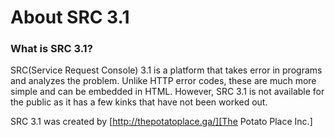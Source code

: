 # About SRC 3.1
### What is SRC 3.1?
SRC(Service Request Console) 3.1 is a platform that takes error in programs and analyzes the problem. Unlike HTTP error codes, these are much more simple and can be embedded in HTML. However, SRC 3.1 is not available for the public as it has a few kinks that have not been worked out.

SRC 3.1 was created by [http://thepotatoplace.ga/][The Potato Place Inc.] 
